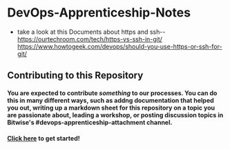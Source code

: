 # DevOps-Apprenticeship-Notes

* take a look at this Documents  about https and ssh-- https://ourtechroom.com/tech/https-vs-ssh-in-git/
https://www.howtogeek.com/devops/should-you-use-https-or-ssh-for-git/

## Contributing to this Repository

#### You are expected to contribute _something_ to our processes. You can do this in many different ways, such as addng documentation that helped you out, writing up a markdown sheet for this repository on a topic you are passionate about, leading a workshop, or posting discussion topics in Bitwise's #devops-apprenticeship-attachment channel.

#### [Click here](https://docs.github.com/en/get-started/quickstart/contributing-to-projects) to get started!
